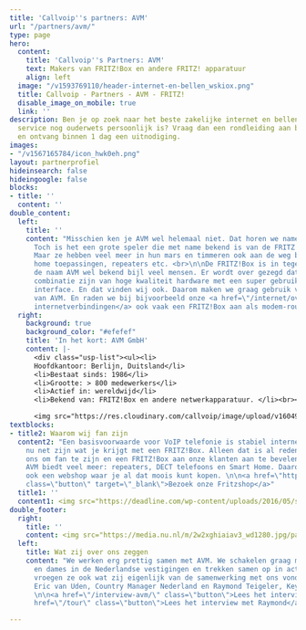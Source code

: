 ```yaml
---
title: 'Callvoip''s partners: AVM'
url: "/partners/avm/"
type: page
hero:
  content:
    title: 'Callvoip''s Partners: AVM'
    text: Makers van FRITZ!Box en andere FRITZ! apparatuur
    align: left
  image: "/v1593769110/header-internet-en-bellen_wskiox.png"
  title: Callvoip - Partners - AVM - FRITZ!
  disable_image_on_mobile: true
  link: ''
description: Ben je op zoek naar het beste zakelijke internet en bellen aanbod waar
  service nog ouderwets persoonlijk is? Vraag dan een rondleiding aan bij Callvoip
  en ontvang binnen 1 dag een uitnodiging.
images:
- "/v1567165784/icon_hwk0eh.png"
layout: partnerprofiel
hideinsearch: false
hideingoogle: false
blocks:
- title: ''
  content: ''
double_content:
  left:
    title: ''
    content: "Misschien ken je AVM wel helemaal niet. Dat horen we namelijk wel vaker.
      Toch is het een grote speler die met name bekend is van de FRITZ!Box modem routers.
      Maar ze hebben veel meer in hun mars en timmeren ook aan de weg binnen smart
      home toepassingen, repeaters etc. <br>\n\nDe FRITZ!Box is in tegenstelling tot
      de naam AVM wel bekend bijl veel mensen. Er wordt over gezegd dat ze een sterke
      combinatie zijn van hoge kwaliteit hardware met een super gebruiksvriendelijke
      interface. En dat vinden wij ook. Daarom maken we graag gebruik van de apparatuur
      van AVM. En raden we bij bijvoorbeeld onze <a href=\"/internet/overzicht/\">eigen
      internetverbindingen</a> ook vaak een FRITZ!Box aan als modem-router.  \n"
  right:
    background: true
    background_color: "#efefef"
    title: 'In het kort: AVM GmbH'
    content: |-
      <div class="usp-list"><ul><li>
      Hoofdkantoor: Berlijn, Duitsland</li>
      <li>Bestaat sinds: 1986</li>
      <li>Grootte: > 800 medewerkers</li>
      <li>Actief in: wereldwijd</li>
      <li>Bekend van: FRITZ!Box en andere netwerkapparatuur. </li><br></div>

      <img src="https://res.cloudinary.com/callvoip/image/upload/v1604916674/AVM-Logo_rgdwvt.png" alt="avm logo">
textblocks:
- title2: Waarom wij fan zijn
  content2: "Een basisvoorwaarde voor VoIP telefonie is stabiel internet. Laat dat
    nu net zijn wat je krijgt met een FRITZ!Box. Alleen dat is al reden genoeg voor
    ons om fan te zijn en een FRITZ!Box aan onze klanten aan te bevelen. \n\nMaar
    AVM biedt veel meer: repeaters, DECT telefoons en Smart Home. Daarom hebben we
    ook een webshop waar je al dat moois kunt kopen. \n\n<a href=\"https://fritzshop.nl/\"
    class=\"button\" target=\"_blank\">Bezoek onze Fritzshop</a>"
  title1: ''
  content1: <img src="https://deadline.com/wp-content/uploads/2016/05/spongebob.jpg?w=600&h=383&crop=1">
double_footer:
  right:
    title: ''
    content: <img src="https://media.nu.nl/m/2w2xghiaiav3_wd1280.jpg/patrick-ster-uit-animatieserie-spongebob-squarepants-krijgt-eigen-serie.jpg">
  left:
    title: Wat zij over ons zeggen
    content: "We werken erg prettig samen met AVM. We schakelen graag met de heren
      en dames in de Nederlandse vestigingen en trekken samen op in acties. Maar we
      vroegen ze ook wat zij eigenlijk van de samenwerking met ons vonden. We spraken
      Eric van Uden, Country Manager Nederland en Raymond Teigeler, Key Account Manager.
      \n\n<a href=\"/interview-avm/\" class=\"button\">Lees het interview met Erik</a><br><br>\n<a
      href=\"/tour\" class=\"button\">Lees het interview met Raymond</a>"

---
```

